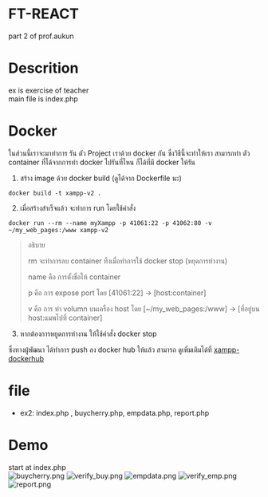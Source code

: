 # FT-REACT
part 2 of prof.aukun

# Descrition
ex is exercise of teacher <br>
main file is index.php

# Docker
ในส่วนนี้เราจะมาทำการ รัน ตัว Project เราด้วย docker กัน ซึ่งวิธีนี้จะทำให้เรา สามารถทำ ตัว container ที่ได้จากการทำ docker ไปรันที่ไหน ก็ได้ที่มี docker ให้รัน
1. สร้าง image ด้วย docker build (ดูได้จาก Dockerfile นะ)
```
docker build -t xampp-v2 .
```
2. เมื่อสร้างสำเร็จแล้ว จะทำการ run โดยใช้คำสั่ง
```
docker run --rm --name myXampp -p 41061:22 -p 41062:80 -v ~/my_web_pages:/www xampp-v2
```
>อธิบาย
>
>rm จะทำการลบ container ทิ้งเมื่อทำการใช้ docker stop (หยุดการทำงาน)
>
>name คือ การตั้งชื่อให้ container
>
>p คือ การ expose port โดย [41061:22] -> [host:container]
>
>v คือ การ ทำ volumn บนเครื่อง host โดย [~/my_web_pages:/www] -> [ที่อยู่บน host:แมพไปที่ container]
>
3. หากต้องการหยูดการทำงาน ให้ใช้คำสั่ง docker stop

ซึ่งทางผู้พัฒนา ได้ทำการ push ลง docker hub ให้แล้ว สามารถ ดูเพิ่มเติมได้ที่ [xampp-dockerhub](https://hub.docker.com/r/kawhao/xampp-v2)

# file
- ex2: index.php , buycherry.php, empdata.php, report.php

# Demo
start at index.php <br>
![buycherry.png](https://cdn.discordapp.com/attachments/1067458504014708767/1071232824327282808/image.png)
![verify_buy.png](https://cdn.discordapp.com/attachments/1067458504014708767/1071232824583131186/image.png)
![empdata.png](https://cdn.discordapp.com/attachments/1067458504014708767/1071232824893513848/image.png)
![verify_emp.png](https://cdn.discordapp.com/attachments/1067458504014708767/1071232825220665415/image.png)
![report.png](https://cdn.discordapp.com/attachments/1067458504014708767/1071232825526861904/image.png)
